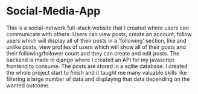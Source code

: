 # Social-Media-App

This is a social-network full-stack website that I created where users can communicate with others. Users can view posts, create an account, follow users which will display all of their posts in a 'following' section, like and unlike posts, view profiles of users which will show all of their posts and their following/follower count and they can create and edit posts. The backend is made in django where I created an API for my javascript frontend to consume. The posts are stored in a sqlite database. I created the whole project start to finish and it taught me many valuable skills like filtering a large number of data and displaying that data depending on the wanted outcome.


